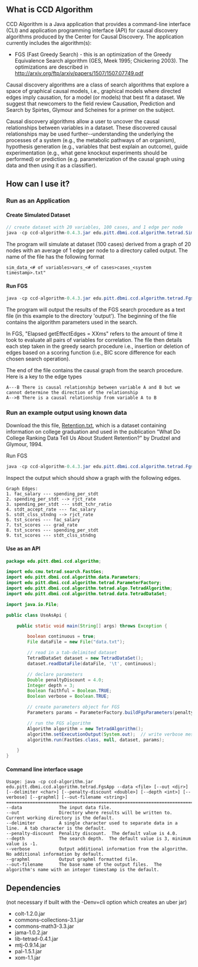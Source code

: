 ## What is CCD Algorithm

CCD Algorithm is a Java application that provides a command-line interface (CLI) and application programming interface (API) for causal discovery algorithms produced by the Center for Causal Discovery.  The application currently includes the algorithm(s):  
* FGS (Fast Greedy Search) - this is an optimization of the Greedy Equivalence Search algorithm	(GES,	Meek	1995;	Chickering	2003).  The optimizations are described in http://arxiv.org/ftp/arxiv/papers/1507/1507.07749.pdf

Causal discovery algorithms are a class of search algorithms that explore a space of graphical causal models, i.e., graphical models where directed edges imply causation, for a model (or models) that best fit a dataset.  We suggest that newcomers to the field review Causation, Prediction and Search by Spirtes, Glymour and Scheines for a primer on the subject.

Causal discovery algorithms allow a user to uncover the causal relationships between variables in a dataset.  These discovered causal relationships may be used further--understanding the underlying the processes of a system (e.g., the metabolic pathways of an organism), hypothesis generation (e.g., variables that best explain an outcome), guide experimentation (e.g., what gene knockout experiments should be performed) or prediction (e.g. parameterization of the causal graph using data and then using it as a classifier).


## How can I use it?

### Run as an Application

#### Create Simulated Dataset
```java
// create dataset with 20 variables, 100 cases, and 1 edge per node
java -cp ccd-algorithm-0.4.3.jar edu.pitt.dbmi.ccd.algorithm.tetrad.SimulateDataApp --var 20 --case 100 --edge 1 --out output/
```
The program will simulate at dataset (100 cases) derived from a graph of 20 nodes with an average of 1 edge per node to a directory called output.  The name of the file has the following format 
```
sim_data_<# of variables>vars_<# of cases>cases_<system timestamp>.txt"
```

#### Run FGS
```java
java -cp ccd-algorithm-0.4.3.jar edu.pitt.dbmi.ccd.algorithm.tetrad.FgsApp --data <file to analyze e.g., Retention.txt or simulated data from above> --delimiter $'\t' --penalty-discount 4.0 --depth 3 --verbose --out output/
```

The program will output the results of the FGS search procedure as a text file (in this example to the directory 'output').   The beginning of the file contains the algorithm parameters used in the search.  

In FGS, "Elapsed getEffectEdges = XXms" refers to the amount of time it took to evaluate all pairs of variables for correlation.  The file then details each step taken in the greedy search procedure i.e., insertion or deletion of edges based on a scoring function (i.e., BIC score difference for each chosen search operation).

The end of the file contains the causal graph from the search procedure.  Here is a key to the edge types
```
A---B There is causal relationship between variable A and B but we cannot determine the direction of the relationship
A-->B There is a causal relationship from variable A to B
```

### Run an example output using known data
Download the this file, [Retention.txt](http://www.ccd.pitt.edu/wp-content/uploads/files/Retention.txt), which is a dataset containing information on college graduation and used in the publication "What Do College Ranking Data Tell Us About Student Retention?" by Drudzel and Glymour, 1994.


Run FGS
```java
java -cp ccd-algorithm-0.4.3.jar edu.pitt.dbmi.ccd.algorithm.tetrad.FgsApp --data Retention.txt --delimiter $'\t' --penalty-discount 4.0 --depth 3 --verbose --out output/
```

Inspect the output which should show a graph with the following edges. 
```
Graph Edges: 
1. fac_salary --- spending_per_stdt
2. spending_per_stdt --> rjct_rate
3. spending_per_stdt --- stdt_tchr_ratio
4. stdt_accept_rate --- fac_salary
5. stdt_clss_stndng --> rjct_rate
6. tst_scores --- fac_salary
7. tst_scores --- grad_rate
8. tst_scores --- spending_per_stdt
9. tst_scores --- stdt_clss_stndng
```



#### Use as an API

```java
package edu.pitt.dbmi.ccd.algorithm;

import edu.cmu.tetrad.search.FastGes;
import edu.pitt.dbmi.ccd.algorithm.data.Parameters;
import edu.pitt.dbmi.ccd.algorithm.tetrad.ParameterFactory;
import edu.pitt.dbmi.ccd.algorithm.tetrad.algo.TetradAlgorithm;
import edu.pitt.dbmi.ccd.algorithm.tetrad.data.TetradDataSet;

import java.io.File;

public class UseAsApi {

    public static void main(String[] args) throws Exception {

        boolean continuous = true;
        File dataFile = new File("data.txt");

        // read in a tab-delimited dataset
        TetradDataSet dataset = new TetradDataSet();
        dataset.readDataFile(dataFile, '\t', continuous);

        // declare parameters
        Double penaltyDiscount = 4.0;
        Integer depth = 3;
        Boolean faithful = Boolean.TRUE;
        Boolean verbose = Boolean.TRUE;

        // create parameters object for FGS
        Parameters params = ParameterFactory.buildFgsParameters(penaltyDiscount, depth, faithful, verbose);

        // run the FGS algorithm
        Algorithm algorithm = new TetradAlgorithm();
        algorithm.setExecutionOutput(System.out);  // write verbose messages to standard out
        algorithm.run(FastGes.class, null, dataset, params);

    }
}
```

#### Command line interface usage
```
Usage: java -cp ccd-algorithm.jar edu.pitt.dbmi.ccd.algorithm.tetrad.FgsApp --data <file> [--out <dir>] [--delimiter <char>] [--penalty-discount <double>] [--depth <int>] [--verbose] [--graphml] [--out-filename <string>]
================================================================================
--data            	The input data file.
--out             	Directory where results will be written to.  Current working directory is the default.
--delimiter       	A single character used to separate data in a line.  A tab character is the default.
--penalty-discount	Penality discount.  The default value is 4.0.
--depth           	The search depth.  The default value is 3, minimum value is -1.
--verbose         	Output additional information from the algorithm.  No additional information by default.
--graphml         	Output graphml formatted file.
--out-filename    	The base name of the output files.  The algorithm's name with an integer timestamp is the default.
```

## Dependencies
(not necessary if built with the -Denv=cli option which creates an uber jar)
* colt-1.2.0.jar
* commons-collections-3.1.jar
* commons-math3-3.3.jar
* jama-1.0.2.jar
* lib-tetrad-0.4.1.jar
* mtj-0.9.14.jar
* pal-1.5.1.jar
* xom-1.1.jar
